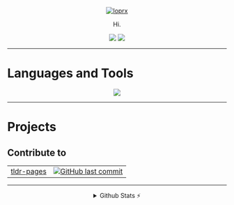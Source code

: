 <p align="center">
  <a href="https://git.io/typing-svg"><img src="https://readme-typing-svg.demolab.com?font=Pacifico&size=30&duration=2500&pause=500&center=true&vCenter=true&width=435&lines=Hi.+Welcome+to.;I+am+loprx+.+%F0%9F%91%A8%E2%80%8D%F0%9F%92%BB" alt="loprx" /></a>
</p>

<p align="center"> Hi. </p>

<p align="center">
  <a href="https://github.com/loprx"><img src="https://img.shields.io/badge/Always%20Be-Coding-blue?style=for-the-badge"/></a>
  <a href="https://github.com/loprx"><img src="https://komarev.com/ghpvc/?username=loprx&color=brightgreen&style=for-the-badge"/></a>
</p>

---

# Languages and Tools

<p align="center">
  <a href="https://skillicons.dev">
    <img src="https://skillicons.dev/icons?i=java,spring,py,html,css,vue,dotnet,maven,gradle,bash,linux,docker,idea,vscode,vim,postman,md,git,github,gitlab,githubactions,nginx,rabbitmq,mysql,redis,sqlite,mongo,kubernetes&perline=10" />
  </a>
</p>

---

# Projects

## Contribute to

<table>
<tbody>
  <tr>
    <td><a href="https://github.com/tldr-pages/tldr" target="_blank">tldr-pages</a></td>
    <td><a href="https://github.com/tldr-pages/tldr/commits?author=lopr" target="_blank"><img
                    src="https://img.shields.io/github/last-commit/lopr/tldr?style=flat-square&label=last"
                    alt="GitHub last commit"></a></td>
  </tr>
  </tbody>
</table>

---

<details align="center" >
  <summary>Github Stats ⚡</summary>

  <a href="#">![Github stats](https://github-readme-stats.vercel.app/api?username=loprx&theme=onedark&count_private=true&hide_border=true&line_height=20&hide_title=true)</a>
  <a href="#">![Top Langs](https://github-readme-stats.vercel.app/api/top-langs/?username=loprx&layout=compact&theme=onedark&count_private=true&hide_border=true&hide_title=true)</a>
  </br>
  <a href="#">![trophy](https://github-profile-trophy.vercel.app/?username=loprx&theme=onedark&count_private=true&hide_border=true&line_height=20&hide_title=true&row=1&column=7)</a>
</details>

<!-- [![loprx's GitHub stats](https://github-readme-stats.vercel.app/api?username=loprx)](https://github.com/anuraghazra/github-readme-stats) -->
<!--
**loprx/loprx** is a ✨ _special_ ✨ repository because its `README.md` (this file) appears on your GitHub profile.

Here are some ideas to get you started:

- 🔭 I’m currently working on ...
- 🌱 I’m currently learning ...
- 👯 I’m looking to collaborate on ...
- 🤔 I’m looking for help with ...
- 💬 Ask me about ...
- 📫 How to reach me: ...
- 😄 Pronouns: ...
- ⚡ Fun fact: ...
-->
